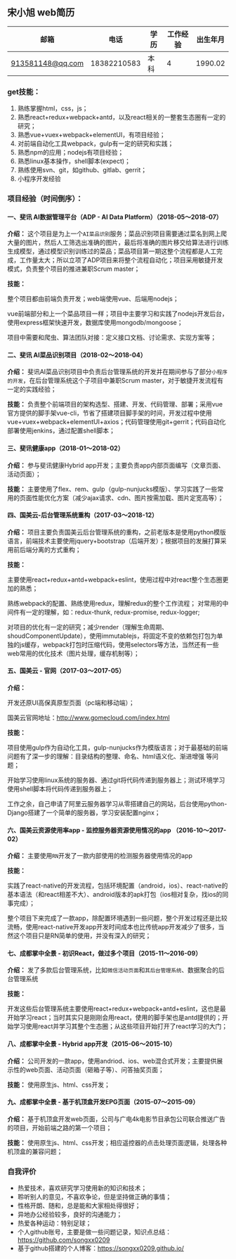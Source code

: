## 宋小旭 web简历

| 邮箱             | 电话        | 学历 | 工作经验 | 出生年月 |
| ---------------- | ----------- | ---- | -------- | -------- |
| 913581148@qq.com | 18382210583 | 本科 | 4        | 1990.02  |

### get技能：

1. 熟练掌握html，css，js；
2. 熟悉react+redux+webpack+antd，以及react相关的一整套生态圈有一定的研究；
3. 熟悉vue+vuex+webpack+elementUI，有项目经验；
4. 对前端自动化工具webpack，gulp有一定的研究和实践；
5. 熟悉npm的应用；nodejs有项目经验；
6. 熟悉linux基本操作，shell脚本(expect)；
7. 熟练使用svn、git，如github、gitlab、gerrit；
8. 小程序开发经验

### 项目经验（时间倒序）：

#### 一、斐讯 AI数据管理平台（ADP - AI Data Platform）（2018-05～2018-07）

**介绍：** 这个项目是为上一个`AI菜品识别`服务；菜品识别项目需要通过菜名到网上爬大量的图片，然后人工筛选出准确的图片，最后将准确的图片移交给算法进行训练生成模型，通过模型识别训练过的菜品；菜品项目第一期这整个流程都是人工完成，工作量太大；所以立项了ADP项目来将整个流程自动化；项目采用敏捷开发模式，负责整个项目的推进兼职Scrum master；

**技能：**

整个项目都由前端负责开发；web端使用vue、后端用nodejs；

vue前端部分和上一个菜品项目一样；项目中主要学习和实践了nodejs开发后台，使用express框架快速开发，数据库使用mongodb/mongoose；

项目中需要和爬虫、算法团队对接：定义接口文档、讨论需求、实现方案等；



#### 二、斐讯 AI菜品识别项目（2018-02～2018-04）

**介绍：** 斐讯AI菜品识别项目中负责后台管理系统的开发并在期间参与了部分`小程序的开发`，在后台管理系统这个子项目中兼职Scrum master，对于敏捷开发流程有一定的实践经验；

**技能：** 负责整个前端项目的架构选型、搭建、开发、代码管理、部署；采用vue官方提供的脚手架vue-cli，节省了搭建项目脚手架的时间，开发过程中使用vue+vuex+webpack+elementUI+axios；代码管理使用git+gerrit；代码自动化部署使用jenkins，通过配置shell脚本；



#### 三、斐讯健康app（2018-01～2018-02）

**介绍：** 参与斐讯健康Hybrid app开发；主要负责app内部页面编写（文章页面、活动页面）；

**技能：** 主要使用了flex、rem、gulp（gulp-nunjucks模版）、学习实践了一些常用的页面性能优化方案（减少ajax请求、cdn、图片按需加载、图片定宽高等）；



#### 四、国美云-后台管理系统重构（2017-03～2018-12）

**介绍：** 项目主要负责国美云后台管理系统的重构，之前老版本是使用python模版语言，前端技术主要使用jquery+bootstrap（后端开发）；根据项目的发展打算采用前后端分离的方式重构；

**技能：**

主要使用react+redux+antd+webpack+eslint，使用过程中对react整个生态圈更加的熟悉；

熟练webpack的配置、熟练使用redux，理解redux的整个工作流程； 对常用的中间件有一定的理解，如：redux-thunk, redux-promise, redux-logger;

对项目的优化有一定的研究；减少render（理解生命周期、shoudComponentUpdate），使用immutablejs，将固定不变的依赖包打包为单独的js缓存，webpack打包时压缩代码，使用selectors等方法，当然还有一些web常用的优化技术（图片处理，缓存机制等）； 



#### 五、国美云 - 官网（2017-03～2017-05）

**介绍：** 

开发还原UI高保真原型页面（pc端和移动端）；

国美云官网地址：http://www.gomecloud.com/index.html

**技能：**

项目使用gulp作为自动化工具，gulp-nunjucks作为模版语言；对于最基础的前端问题有了深一步的理解：目录结构的整理、命名、html语义化、渐进增强 等问题；

开始学习使用linux系统的服务器、通过git将代码传递到服务器上；测试环境学习使用shell脚本将代码传递到服务器上；

工作之余，自己申请了阿里云服务器学习从零搭建自己的网站，后台使用python-Django搭建了一个简单的服务器，学习安装配置nginx；



#### 六、国美云资源使用率app - 监控服务器资源使用情况的app （2016-10～2017-02）

**介绍：** 主要使用`RN`开发了一款内部使用的检测服务器使用情况的app 

**技能：**

实践了react-native的开发流程，包括环境配置（android，ios）、react-native的基本语法（和react相差不大）、android版本的apk打包（ios相对复杂，找ios的同事完成）；

整个项目下来完成了一款app，除配置环境遇到一些问题，整个开发过程还是比较流畅，使用react-native开发app开发时间成本也比传统app开发减少了很多，当然这个项目只是RN简单的使用，并没有深入的研究；



#### 七、成都掌中全景 - 初识React，做过多个项目（2015-11～2016-09）

**介绍：** 发了多款后台管理系统，比如`微信活动页面`和`其后台管理系统`、数据聚合的后台管理系统 

**技能：**

开发这些后台管理系统主要使用react+redux+webpack+antd+eslint，这也是最开始学习react；当时其实只是刚刚会用react，使用的脚手架也是antd提供的；开始学习使用react并学习其整个生态圈；从这些项目开始打开了react学习的大门；



#### 八、成都掌中全景 - Hybrid app开发（2015-06～2015-10）

**介绍：** 公司开发的一款app，使用andriod、ios、web混合式开发；主要提供展示性的web页面、活动页面（砸箱子等）、问答抽奖页面；

**技能：** 使用原生js、html、css开发；



#### 九、成都掌中全景 - 基于机顶盒开发EPG页面（2015-07～2015-09）

**介绍：** 基于机顶盒开发web页面，公司与广电4k电影节目承包公司联合推送广告的项目，开始前端之路的第一个项目；

**技能：** 使用原生js、html、css开发；相应遥控器的点击处理页面逻辑，处理各种机顶盒的兼容问题；



### 自我评价

- 热爱技术，喜欢研究学习使用新的知识和技术；
- 聆听别人的意见，不喜欢争论，但是坚持做正确的事情；
- 性格开朗、随和，总是能和大家相处得很好；
- 异地办公经验较多，良好的沟通能力；
- 热爱各种运动：特别足球；
- 个人github账号，主要是做一些问题记录，知识点总结：<https://github.com/songxx0209>
- 基于github搭建的个人博客：https://songxx0209.github.io/